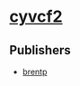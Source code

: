 # [cyvcf2](https://pypi.org/project/cyvcf2)



## Publishers
- [brentp](https://pypi.org/user/brentp)

